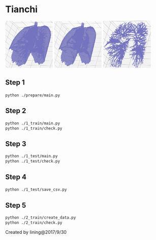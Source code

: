 # Tianchi

![1](fig/1.png "肺部原始图")
![2](fig/2.png)
![3](fig/3.png)
## Step 1
`python ./prepare/main.py`

## Step 2
```
python ./1_train/main.py
python ./1_train/check.py
```

## Step 3
```
python ./1_test/main.py
python ./1_test/check.py
```
## Step 4
`python ./1_test/save_csv.py`

## Step 5
```
python ./2_train/create_data.py
python ./2_train/check.py
```

Created by lining@2017/9/30
